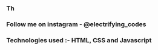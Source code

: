 ### Th

### Follow me on instagram - @electrifying_codes

### Technologies used :- HTML, CSS and Javascript